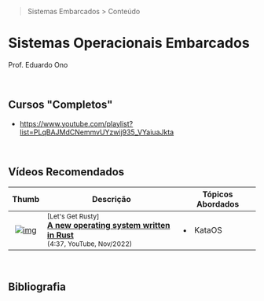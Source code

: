> Sistemas Embarcados > Conteúdo

# Sistemas Operacionais Embarcados

Prof. Eduardo Ono

&nbsp;

## Cursos "Completos"

* https://www.youtube.com/playlist?list=PLqBAJMdCNemmvUYzwij935_VYaiuaJkta

&nbsp;

## Vídeos Recomendados

| Thumb | Descrição | Tópicos Abordados |
| :-: | --- | --- |
| [![img](https://img.youtube.com/vi/0O_VAEgJEcA/default.jpg)](https://www.youtube.com/watch?v=0O_VAEgJEcA) | <sup>[Let's Get Rusty]</sup><br>[__A new operating system written in Rust__](https://www.youtube.com/watch?v=0O_VAEgJEcA)<br><sub>(4:37, YouTube, Nov/2022)</sub> | <li>KataOS</li>

&nbsp;

## Bibliografia

<br>
